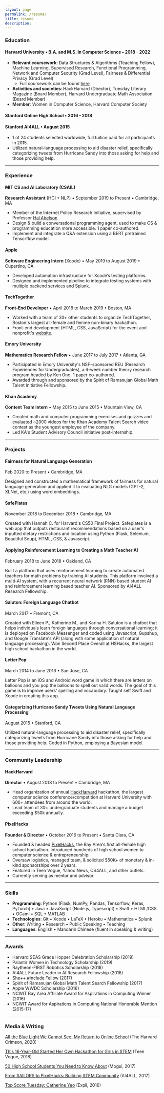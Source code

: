 ```yaml
---
layout: page
permalink: /resume/
title: resume
description: 
---
```


### Education

#### Harvard University • B.A. and M.S. in Computer Science • 2018 - 2022
- **Relevant coursework**: Data Structures & Algorithms (Teaching Fellow), Machine Learning, Supervised Research, Functional Programming, Network and Computer Security (Grad Level), Fairness & Differential Privacy (Grad Level) 
  - Full coursework can be found [here](/courses)
- **Activities and societies**: HackHarvard (Director), Tuesday Literary Magazine (Board Member), Harvard Undergraduate Math Association (Board Member)
- **Member**: Women in Computer Science, Harvard Computer Society

#### Stanford Online High School • 2016 - 2018

#### Stanford AI4ALL • August 2015
- 1 of 24 students selected worldwide, full tuition paid for all participants in 2015.
- Utilized natural-language processing to aid disaster relief, specifically categorizing tweets from Hurricane Sandy into those asking for help and those providing help. 

---

### Experience

#### MIT CS and AI Laboratory (CSAIL) 
**Research Assistant** (HCI + NLP) • September 2019 to Present • Cambridge, MA
- Member of the Internet Policy Research Initiative, supervised by Professor [Hal Abelson](http://groups.csail.mit.edu/mac/users/hal/hal.html).
- Design & build a conversational programming agent, used to make CS & programming education more accessible. 1 paper co-authored.
- Implement and integrate a Q&A extension using a BERT pretrained Tensorflow model.

#### Apple
**Software Engineering Intern** (Xcode) • May 2019 to August 2019 • Cupertino, CA
- Developed automation infrastructure for Xcode’s testing platforms.
- Designed and implemented pipeline to integrate testing systems with multiple backend services and Splunk.

#### TechTogether
**Front-End Developer** • April 2018 to March 2019 • Boston, MA
- Worked with a team of 30+ other students to organize TechTogether, Boston's largest all-female and femme non-binary hackathon.
- Front-end development (HTML, CSS, JavaScript) for the event and nonprofit's [website](https://techtogether.io/).

#### Emory University
**Mathematics Research Fellow** • June 2017 to July 2017 • Atlanta, GA
- Participated in Emory University's NSF-sponsored REU (Research Experiences for Undergraduates), a 6-week number theory research program headed by Ken Ono. 1 paper co-authored.
- Awarded through and sponsored by the Spirit of Ramanujan Global Math Talent Initiative Fellowship.

#### Khan Academy
**Content Team Intern** • May 2015 to June 2015 • Mountain View, CA
- Created math and computer programming exercises and quizzes and evaluated ~2000 videos for the Khan Academy Talent Search video contest as the youngest employee of the company.
- Led KA's Student Advisory Council initiative post-internship.

---

### Projects

#### Fairness for Natural Language Generation
Feb 2020 to Present • Cambridge, MA

Designed and constructed a mathematical framework of fairness for natural language generation and applied it to evaluating NLG models (GPT-2, XLNet, etc.) using word embeddings.

#### SafePlates
November 2018 to December 2018 • Cambridge, MA

Created with Hannah C. for Harvard's CS50 Final Project. Safeplates is a web app that outputs restaurant recommendations based on a user's inputted dietary restrictions and location using Python (Flask, Selenium, Beautiful Soup), HTML, CSS, & Javascript.

#### Applying Reinforcement Learning to Creating a Math Teacher AI
February 2018 to June 2018 • Oakland, CA

Built a platform that uses reinforcement learning to create automated teachers for math problems by training AI students. This platform involved a multi-AI system, with a recurrent neural network (RNN) based student AI and reinforcement learning based teacher AI. Sponsored by AI4ALL Research Fellowship.

#### Saluton: Foreign Language Chatbot
March 2017 • Fremont, CA

Created with Eileen P., Katherine M., and Karina H. Saluton is a chatbot that helps individuals learn foreign languages through conversational learning; it is deployed on Facebook Messenger and coded using Javascript, Gupshup, and Google Translate's API (along with some application of natural language processing). Won Second Place Overall at HSHacks, the largest high school hackathon in the world.

#### Letter Pop
March 2014 to June 2016 • San Jose, CA

Letter Pop is an iOS and Android word game in which there are letters on balloons and you pop the balloons to spell out valid words. The goal of this game is to improve users' spelling and vocabulary. Taught self Swift and Xcode in creating this app.

#### Categorizing Hurricane Sandy Tweets Using Natural Language Processing
August 2015 • Stanford, CA

Utilized natural-language processing to aid disaster relief, specifically categorizing tweets from Hurricane Sandy into those asking for help and those providing help. Coded in Python, employing a Bayesian model.

---

### Community Leadership

#### HackHarvard
**Director** • August 2018 to Present • Cambridge, MA
- Head organization of annual [HackHarvard](http://hackharvard.io/) hackathon, the largest computer science conference/competition at Harvard University with 600+ attendees from around the world.
- Lead team of 30+ undergraduate students and manage a budget exceeding $50k annually.

#### PixelHacks
**Founder & Director** • October 2016 to Present • Santa Clara, CA
- Founded & headed [PixelHacks](http://pixelhacks.com), the Bay Area's first all-female high school hackathon. Introduced hundreds of high school women to computer science & entrepreneurship.
- Oversaw logistics, managed team, & solicited $50K+ of monetary & in-kind sponsorships over 2 years.
- Featured in Teen Vogue, Yahoo News, CS4ALL, and other outlets.
- Currently serving as mentor and advisor.

---

### Skills

- **Programming**: Python (Flask, NumPy, Pandas, Tensorflow, Keras, PyTorch) • Java • JavaScript (Node.js, Typescript) • Swift • HTML/CSS • OCaml • SQL • MATLAB 
- **Technologies**: Git • Xcode • LaTeX • Heroku • Mathematica • Splunk
- **Other**: Writing • Research • Public Speaking • Teaching 
- **Languages**: English • Mandarin Chinese (fluent in speaking & writing)

---

### Awards
<!-- #### CS & Math -->
- Harvard SEAS Grace Hopper Celebration Scholarship (2019)
- Palantir Women in Technology Scholarship (2019)
- Raytheon-FIRST Robotics Scholarship (2018)
- AI4ALL Future Leader in AI Research Fellowship (2018)
- She++ #include Fellow (2017)
- Spirit of Ramanujan Global Math Talent Search Fellowship (2017)
- Apple WWDC Scholarship (2016)
- NCWIT Bay Area Affiliate Award for Aspirations in Computing Winner (2016)
- NCWIT Award for Aspirations in Computing National Honorable Mention (2015-17)

<!-- #### Other Honors
- Featured as #2 in Mogul's [50 High School Students You Need to Know About](https://onmogul.com/stories/50-high-schoolers-you-need-to-know) (2017)
- President's Volunteer Service Gold Award (2017)
- National AP Scholar (2016) -->

---

### Media & Writing
[All the Blue Light We Cannot See: My Return to Online School](https://www.thecrimson.com/article/2020/3/31/yeo-my-return-to-online-school/) (The Harvard Crimson, 2020)

[This 16-Year-Old Started Her Own Hackathon for Girls in STEM](https://www.teenvogue.com/story/catherine-yeo-pixelhacks-hackathon-interview) (Teen Vogue, 2018)

[50 High School Students You Need to Know About](https://onmogul.com/stories/50-high-schoolers-you-need-to-know) (Mogul, 2017)

[From SAILORS to PixelHacks: Building STEM Community](https://medium.com/ai4allorg/from-sailors-to-pixelhacks-building-stem-community-9e698816642c) (AI4ALL, 2017)

[Top Score Tuesday: Catherine Yeo](http://blog.expii.com/2016/05/03/top-score-tuesday-catherine-yeo/) (Expii, 2016)